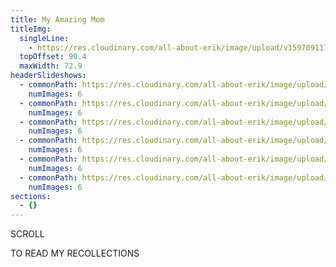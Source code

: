 ```yaml
---
title: My Amazing Mom
titleImg:
  singleLine:
    - https://res.cloudinary.com/all-about-erik/image/upload/v1597091178/Archives/05.%20My%20Amazing%20Mom/my_amazing_mom.png
  topOffset: 90.4
  maxWidth: 72.9
headerSlideshows:
  - commonPath: https://res.cloudinary.com/all-about-erik/image/upload/f_auto/v1597093363/Archives/05.%20My%20Amazing%20Mom/header-slideshows/1.%20top-left/
    numImages: 6
  - commonPath: https://res.cloudinary.com/all-about-erik/image/upload/f_auto/v1597093365/Archives/05.%20My%20Amazing%20Mom/header-slideshows/2.%20top-center/
    numImages: 6
  - commonPath: https://res.cloudinary.com/all-about-erik/image/upload/f_auto/v1597093366/Archives/05.%20My%20Amazing%20Mom/header-slideshows/3.%20top-right/
    numImages: 6
  - commonPath: https://res.cloudinary.com/all-about-erik/image/upload/f_auto/v1597093370/Archives/05.%20My%20Amazing%20Mom/header-slideshows/4.%20bottom-left/
    numImages: 6
  - commonPath: https://res.cloudinary.com/all-about-erik/image/upload/f_auto/v1597093371/Archives/05.%20My%20Amazing%20Mom/header-slideshows/5.%20bottom-center/
    numImages: 6
  - commonPath: https://res.cloudinary.com/all-about-erik/image/upload/f_auto/v1597093373/Archives/05.%20My%20Amazing%20Mom/header-slideshows/6.%20bottom-right/
    numImages: 6
sections:
  - {}
---
```

SCROLL

TO READ MY RECOLLECTIONS